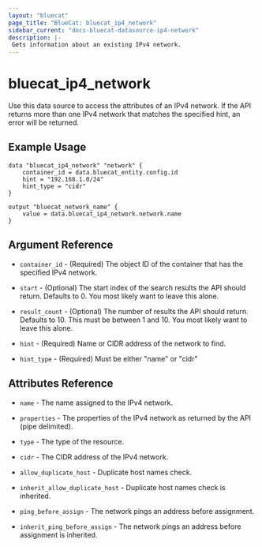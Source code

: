 ```yaml
---
layout: "bluecat"
page_title: "BlueCat: bluecat_ip4_network"
sidebar_current: "docs-bluecat-datasource-ip4-network"
description: |-
 Gets information about an existing IPv4 network.
---
```


# bluecat\_ip4\_network

Use this data source to access the attributes of an IPv4 network.  If the API returns more than one
IPv4 network that matches the specified hint, an error will be returned.

## Example Usage

```hcl
data "bluecat_ip4_network" "network" {
    container_id = data.bluecat_entity.config.id
    hint = "192.168.1.0/24"
    hint_type = "cidr"
}

output "bluecat_network_name" {
    value = data.bluecat_ip4_network.network.name
}
```

## Argument Reference

* `container_id` - (Required) The object ID of the container that has the specified IPv4 network.

* `start` - (Optional) The start index of the search results the API should return.  Defaults to 0.
  You most likely want to leave this alone.

* `result_count` - (Optional) The number of results the API should return.  Defaults to 10.
  This must be between 1 and 10.  You most likely want to leave this alone.

* `hint` - (Required) Name or CIDR address of the network to find.

* `hint_type` - (Required) Must be either "name" or "cidr"

## Attributes Reference

* `name` - The name assigned to the IPv4 network.

* `properties` -  The properties of the IPv4 network as returned by the API (pipe delimited).

* `type` - The type of the resource.

* `cidr` - The CIDR address of the IPv4 network.

* `allow_duplicate_host` - Duplicate host names check.

* `inherit_allow_duplicate_host` -  Duplicate host names check is inherited.

* `ping_before_assign` - The network pings an address before assignment.

* `inherit_ping_before_assign` - The network pings an address before assignment is inherited.
